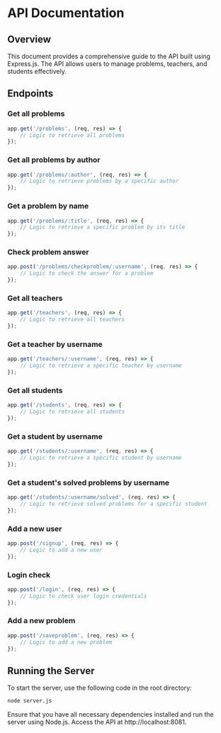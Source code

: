 # API Documentation

## Overview
This document provides a comprehensive guide to the API built using Express.js. The API allows users to manage problems, teachers, and students effectively.

## Endpoints

### Get all problems
```js
app.get('/problems', (req, res) => {
    // Logic to retrieve all problems
});
```

### Get all problems by author
```js
app.get('/problems/:author', (req, res) => {
    // Logic to retrieve problems by a specific author
});
```

### Get a problem by name
```js
app.get('/problems/:title', (req, res) => {
    // Logic to retrieve a specific problem by its title
});
```

### Check problem answer
```js
app.post('/problems/checkproblem/:username', (req, res) => {
    // Logic to check the answer for a problem
});
```

### Get all teachers
```js
app.get('/teachers', (req, res) => {
    // Logic to retrieve all teachers
});
```

### Get a teacher by username
```js
app.get('/teachers/:username', (req, res) => {
    // Logic to retrieve a specific teacher by username
});
```

### Get all students
```js
app.get('/students', (req, res) => {
    // Logic to retrieve all students
});
```

### Get a student by username
```js
app.get('/students/:username', (req, res) => {
    // Logic to retrieve a specific student by username
});
```

### Get a student's solved problems by username
```js
app.get('/students/:username/solved', (req, res) => {
    // Logic to retrieve solved problems for a specific student
});
```

### Add a new user
```js
app.post('/signup', (req, res) => {
    // Logic to add a new user
});
```

### Login check
```js
app.post('/login', (req, res) => {
    // Logic to check user login credentials
});
```

### Add a new problem
```js
app.post('/saveproblem', (req, res) => {
    // Logic to add a new problem
});
```

## Running the Server
To start the server, use the following code in the root directory:
```bash
node server.js
```
Ensure that you have all necessary dependencies installed and run the server using Node.js. Access the API at http://localhost:8081.

